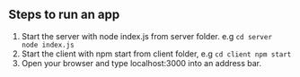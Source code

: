 ## Steps to run an app
1. Start the server with node index.js from server folder. e.g
    `cd server
    node index.js`
2. Start the client with npm start from client folder, e.g 
    `cd client
    npm start`
3. Open your browser and type localhost:3000 into an address bar.
